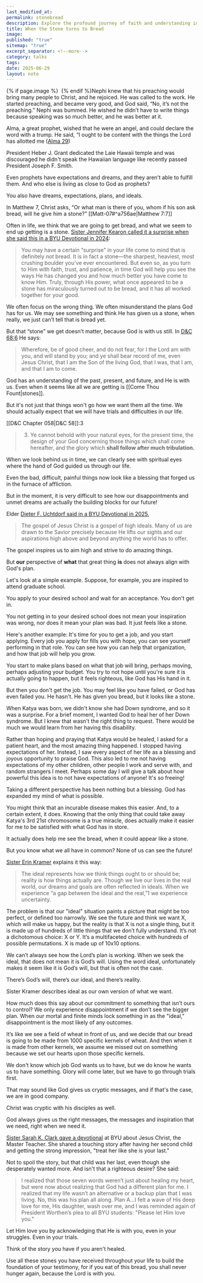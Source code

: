 ```yaml
---
last_modified_at:
permalink: stonebread
description: Explore the profound journey of faith and understanding in "Stone or Bread," where life's unexpected challenges are seen as divine opportunities. Delve into the teachings of prophets and personal stories that reveal how perceived setbacks can transform into blessings, guiding us closer to God's plan. Discover how to embrace trials with faith, recognizing that what seems like a stone may indeed be the bread of life.
title: When the Stone turns to Bread
image:
published: "true"
sitemap: "true"
excerpt_separator: <!--more-->
category: talks
tags:
date: 2025-06-29
layout: note
---
```



{% if page.image %} <img src="{{ page.image }}" alt=""> {% endif %}Nephi knew that his preaching would bring many people to Christ, and he rejoiced. He was called to the work. He started preaching, and became very good, and God said, “No, it’s not the preaching.” Nephi was bummed. He wished he didn’t have to write things because speaking was so much better, and he was better at it. 

Alma, a great prophet, wished that he were an angel, and could declare the word with a trump. He said, “I ought to be content with the things the Lord has allotted me ([Alma 29](https://www.churchofjesuschrist.org/study/scriptures/bofm/alma/29?lang=eng&id=p6#p6))

President Heber J. Grant dedicated the Laie Hawaii temple and was discouraged he didn't speak the Hawaiian language like recently passed President Joseph F. Smith. 

Even prophets have expectations and dreams, and they aren’t able to fulfill them. And who else is living as close to God as prophets? 

You also have dreams, expectations, plans, and ideals. 

In Matthew 7, Christ asks, “Or what man is there of you, whom if his son ask bread, will he give him a stone?” [[Matt-07#^a756ae|Matthew 7:7]]

Often in life, we think that we are going to get bread, and what we seem to end up getting is a stone. [Sister Jennifer Kearon called it a surprise when she said this in a BYU Devotional in 2024](https://speeches.byu.edu/talks/jennifer-kearon/surprise/):
> You may have a certain “surprise” in your life come to mind that is definitely *not* bread. It is in fact a stone—the sharpest, heaviest, most crushing boulder you’ve ever encountered. But even so, as you turn to Him with faith, trust, and patience, in time God will help you see the ways He has changed you and how much better you have come to know Him. Truly, through His power, what once appeared to be a stone has miraculously turned out to be bread, and it has all worked together for your good.

We often focus on the wrong thing. We often misunderstand the plans God has for us. We may see something and think He has given us a stone, when really, we just can’t tell that is bread yet. 

But that “stone” we get doesn’t matter, because God is with us still. In [D&C 68:6](https://www.churchofjesuschrist.org/study/scriptures/dc-testament/dc/68?lang=eng&id=p6#p6) He says: 
> Wherefore, be of good cheer, and do not fear, for I the Lord am with you, and will stand by you; and ye shall bear record of me, even Jesus Christ, that I am the Son of the living God, that I was, that I am, and that I am to come.

God has an understanding of the past, present, and future, and He is with us. Even when it seems like all we are getting is [[Come Thou Fount|stones]]. 

But it's not just that things won't go how we want them all the time. We should actually expect that we will have trials and difficulties in our life. 

[[D&C Chapter 058|D&C 58]]:3
> 3. Ye cannot behold with your natural eyes, for the present time, the design of your God concerning those things which shall come hereafter, and the glory which **shall follow after much tribulation.**

When we look behind us in time, we can clearly see with spiritual eyes where the hand of God guided us through our life. 

Even the bad, difficult, painful things now look like a blessing that forged us in the furnace of affliction. 

But in the moment, it is very difficult to see how our disappointments and unmet dreams are actually the building blocks for our future! 

Elder [Dieter F. Uchtdorf said in a BYU Devotional in 2025](https://speeches.byu.edu/talks/dieter-f-uchtdorf/joyfully-receive-the-unexpected-messiah/),
> The gospel of Jesus Christ is a gospel of high ideals. Many of us are drawn to the Savior precisely because He lifts our sights and our aspirations high above and beyond anything the world has to offer. 

The gospel inspires us to aim high and strive to do amazing things. 

But **our** perspective of **what** that great thing **is** does not always align with God's plan. 

Let's look at a simple example. Suppose, for example, you are inspired to attend graduate school. 

You apply to your desired school and wait for an acceptance. You don't get in. 

You not getting in to your desired school does not mean your inspiration was wrong, nor does it mean your plan was bad. It just feels like a stone.

Here's another example: It's time for you to get a job, and you start applying. Every job you apply for fills you with hope, you can see yourself performing in that role. You can see how you can help that organization, and how that job will help you grow. 

You start to make plans based on what that job will bring, perhaps moving, perhaps adjusting your budget. You try to not hope until you're sure it is actually going to happen, but it feels righteous, like God has His hand in it. 

But then you don't get the job. You may feel like you have failed, or God has even failed you. He hasn't. He has given you bread, but it looks like a stone. 

When Katya was born, we didn't know she had Down syndrome, and so it was a surprise. For a brief moment, I wanted God to heal her of her Down syndrome. But I knew that wasn't the right thing to request. There would be much we would learn from her having this disability. 

Rather than hoping and praying that Katya would be healed, I asked for a patient heart, and the most amazing thing happened. I stopped having expectations of her. Instead, I saw every aspect of her life as a blessing and joyous opportunity to praise God. This also led to me not having expectations of my other children, other people I work and serve with, and random strangers I meet. Perhaps some day I will give a talk about how powerful this idea is to not have expectations of anyone! It's so freeing! 

Taking a different perspective has been nothing but a blessing. God has expanded my mind of what is possible. 

You might think that an incurable disease makes this easier. And, to a certain extent, it does. Knowing that the only thing that could take away Katya's 3rd 21st chromosome is a true miracle,  does actually make it easier for me to be satisfied with what God has in store. 

It actually does help me see the bread, when it could appear like a stone. 

But you know what we all have in common? None of us can see the future! 

[Sister Erin Kramer](https://speeches.byu.edu/talks/erin-holmes/waiting-upon-lord-antidote-uncertainty/) explains it this way: 
> The ideal represents how we think things ought to or should be; reality is how things actually are. Though we live our lives in the real world, our dreams and goals are often reflected in ideals. When we experience “a gap between the ideal and the real,”1 we experience uncertainty.

The problem is that our "ideal" situation paints a picture that might be too perfect, or defined too narrowly. We see the future and think we want X, which will make us happy, but the reality is that X is not a single thing, but it is made up of hundreds of little things that we don’t fully understand. It’s not a dichotomous choice: X or Y. It’s a multifaceted choice with hundreds of possible permutations. X is made up of 10x10 options.

We can’t always see how the Lord’s plan is working. When we seek the ideal, that does not mean it is God’s will. Using the word ideal, unfortunately makes it seem like it is God’s will, but that is often not the case. 

There’s God’s will, there’s our ideal, and there’s reality.

Sister Kramer describes ideal as our own version of what we want. 

How much does this say about our commitment to something that isn’t ours to control? We only experience disappointment if we don’t see the bigger plan. When our mortal and finite minds lock something in as the "ideal," disappointment is the most likely of any outcomes. 

It’s like we see a field of wheat in front of us, and we decide that our bread is going to be made from 1000 specific kernels of wheat. And then when it is made from other kernels, we assume we missed out on something because we set our hearts upon those specific kernels.

We don't know which job God wants us to have, but we do know he wants us to have something. Glory will come later, but we have to go through trials first. 

That may sound like God gives us cryptic messages, and if that's the case, we are in good company. 

Christ was cryptic with his disciples as well. 

God always gives us the right messages, the messages and inspiration that we need, right when we need it.

[Sister Sarah K. Clark gave a devotional](https://speeches.byu.edu/talks/sarah-clark/jesus-christ-the-master-teacher/) at BYU about Jesus Christ, the Master Teacher. She shared a touching story after having her second child and getting the strong impression, "treat her like she is your last."

Not to spoil the story, but that child was her last, even though she desperately wanted more. And isn't that a righteous desire? She said: 

> I realized that those seven words weren’t just about healing my heart, but were now about realizing that God had a different plan for me. I realized that my life wasn’t an alternative or a backup plan that I was living. No, this was his plan all along. Plan A...I felt a wave of His deep love for me, His daughter, wash over me, and I was reminded again of President Worthen’s plea to all BYU students: "Please let Him love you."

Let Him love you by acknowledging that He is with you, even in your struggles. Even in your trials. 

Think of the story you have if you aren't healed. 

Use all these stones you have received throughout your life to build the foundation of your testimony, for if you eat of this bread, you shall never hunger again, because the Lord is with you. 